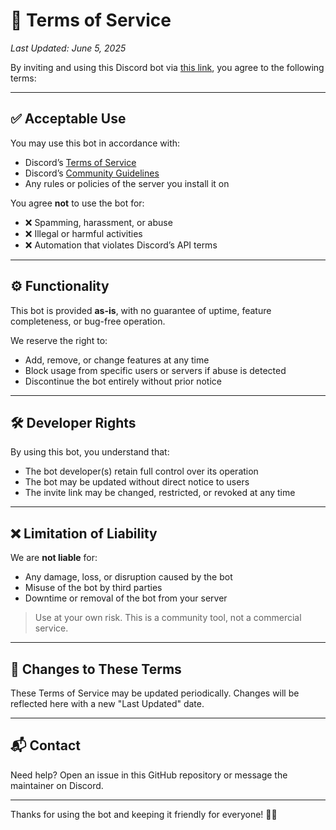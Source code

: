 # 📜 Terms of Service

_Last Updated: June 5, 2025_

By inviting and using this Discord bot via [this link](https://discord.com/oauth2/authorize?client_id=1344672045073698888&permissions=8&integration_type=0&scope=bot), you agree to the following terms:

---

## ✅ Acceptable Use

You may use this bot in accordance with:

- Discord’s [Terms of Service](https://discord.com/terms)
- Discord’s [Community Guidelines](https://discord.com/guidelines)
- Any rules or policies of the server you install it on

You agree **not** to use the bot for:

- ❌ Spamming, harassment, or abuse
- ❌ Illegal or harmful activities
- ❌ Automation that violates Discord’s API terms

---

## ⚙️ Functionality

This bot is provided **as-is**, with no guarantee of uptime, feature completeness, or bug-free operation.

We reserve the right to:

- Add, remove, or change features at any time
- Block usage from specific users or servers if abuse is detected
- Discontinue the bot entirely without prior notice

---

## 🛠 Developer Rights

By using this bot, you understand that:

- The bot developer(s) retain full control over its operation
- The bot may be updated without direct notice to users
- The invite link may be changed, restricted, or revoked at any time

---

## ❌ Limitation of Liability

We are **not liable** for:

- Any damage, loss, or disruption caused by the bot
- Misuse of the bot by third parties
- Downtime or removal of the bot from your server

> Use at your own risk. This is a community tool, not a commercial service.

---

## 📢 Changes to These Terms

These Terms of Service may be updated periodically. Changes will be reflected here with a new "Last Updated" date.

---

## 📬 Contact

Need help? Open an issue in this GitHub repository or message the maintainer on Discord.

---

Thanks for using the bot and keeping it friendly for everyone! 🤖✨
